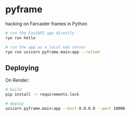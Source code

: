# pyframe
hacking on Farcaster frames in Python


```sh
# run the FastAPI app directly
rye run hello

# run the app as a local web server
rye run uvicorn pyframe.main:app --reload
```

## Deploying

On Render:

```sh
# build
pip install -r requirements.lock

# deploy
uvicorn pyframe.main:app --host 0.0.0.0 --port 10000
```
